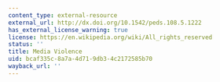 ```yaml
---
content_type: external-resource
external_url: http://dx.doi.org/10.1542/peds.108.5.1222
has_external_license_warning: true
license: https://en.wikipedia.org/wiki/All_rights_reserved
status: ''
title: Media Violence
uid: bcaf335c-8a7a-4d71-9db3-4c2172585b70
wayback_url: ''
---
```

